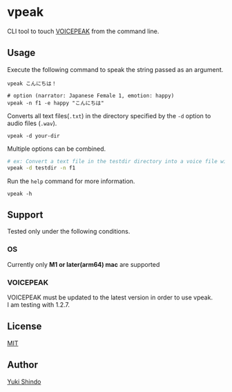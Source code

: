 # vpeak
CLI tool to touch [VOICEPEAK](https://www.ah-soft.com/voice/6nare/) from the command line.

## Usage

Execute the following command to speak the string passed as an argument.

```
vpeak こんにちは！

# option (narrator: Japanese Female 1, emotion: happy)
vpeak -n f1 -e happy "こんにちは"
```

Converts all text files(`.txt`) in the directory specified by the `-d` option to audio files (`.wav`).

```
vpeak -d your-dir
```

Multiple options can be combined.

```sh
# ex: Convert a text file in the testdir directory into a voice file with the voice of Japanese Female 1.
vpeak -d testdir -n f1
```

Run the `help` command for more information.

```
vpeak -h
```

## Support
Tested only under the following conditions.

### OS
Currently only **M1 or later(arm64) mac** are supported

### VOICEPEAK
VOICEPEAK must be updated to the latest version in order to use vpeak.  
I am testing with 1.2.7.


## License
[MIT](./LICENSE)

## Author

[Yuki Shindo](https://shinshin86.com/en)
